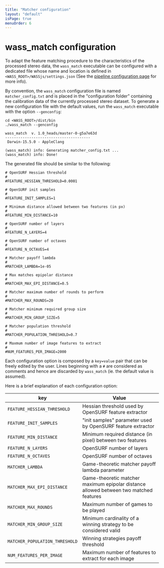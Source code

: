 ```yaml
---
title: "Matcher configuration"
layout: "default"
isPage: true
menuOrder: 6
---
```


# wass_match configuration

To adapt the feature matching procedure to the characteristics of the processed
stereo data, the ```wass_match``` executable can be configured with a dedicated
file whose name and location is defined in
```<WASS_ROOT>/WASSjs/settings.json``` (See the [pipeline configuration
page](/wass/documentation/configure.html) for more info).

By convention, the ```wass_match``` configuration file is named ```matcher_config.txt```
and is placed in the "configuration folder" containing the calibration data of the 
currently processed stereo dataset. To generate a new configuration file with the 
default values, run the ```wass_match``` executable with the option ```--genconfig```:

```
cd <WASS_ROOT>/dist/bin
./wass_match --genconfig

wass_match  v. 1.0_heads/master-0-g5a7e63d
---------------------------------------
 Darwin-15.5.0 - AppleClang

(wass_match) info: Generating matcher_config.txt ...
(wass_match) info: Done!
```

The generated file should be similar to the following:

```
# OpenSURF Hessian threshold
# 
#FEATURE_HESSIAN_THRESHOLD=0.0001

# OpenSURF init samples
# 
#FEATURE_INIT_SAMPLES=1

# Minimum distance allowed between two features (in px)
# 
#FEATURE_MIN_DISTANCE=10

# OpenSURF number of layers
# 
#FEATURE_N_LAYERS=4

# OpenSURF number of octaves
# 
#FEATURE_N_OCTAVES=4

# Matcher payoff lambda
# 
#MATCHER_LAMBDA=1e-05

# Max matches epipolar distance
# 
#MATCHER_MAX_EPI_DISTANCE=0.5

# Matcher maximum number of rounds to perform
# 
#MATCHER_MAX_ROUNDS=20

# Matcher minimum required group size
# 
#MATCHER_MIN_GROUP_SIZE=5

# Matcher population threshold
# 
#MATCHER_POPULATION_THRESHOLD=0.7

# Maxmum number of image features to extract
# 
#NUM_FEATURES_PER_IMAGE=2000
```

Each configuration option is composed by a ```key=value``` pair that can be
freely edited by the user. Lines beginning with a ```#``` are considered as
comments and hence are discarded by ```wass_match``` (ie. the default value is
assumed).

Here is a brief explanation of each configuration option:

|     key    |   Value    |
|------------|------------------|
| ```FEATURE_HESSIAN_THRESHOLD``` |  Hessian threshold used by OpenSURF feature extractor |
| ```FEATURE_INIT_SAMPLES``` |  "init samples" parameter used by OpenSURF feature extractor |
| ```FEATURE_MIN_DISTANCE``` | Minimum required distance (in pixel) between two features | 
| ```FEATURE_N_LAYERS``` | OpenSURF number of layers |
| ```FEATURE_N_OCTAVES``` | OpenSURF number of octaves |
| ```MATCHER_LAMBDA``` | Game-theoretic matcher payoff lambda parameter |
| ```MATCHER_MAX_EPI_DISTANCE``` | Game-theoretic matcher maximum epipolar distance allowed between two matched features |
| ```MATCHER_MAX_ROUNDS``` | Maximum number of games to be played |
| ```MATCHER_MIN_GROUP_SIZE``` | Minimum cardinality of a winning strategy to be considered valid | 
| ```MATCHER_POPULATION_THRESHOLD``` | Winning strategies payoff threshold |
| ```NUM_FEATURES_PER_IMAGE``` | Maximum number of features to extract for each image |

